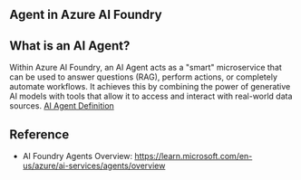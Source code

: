 ## Agent in Azure AI Foundry

## What is an AI Agent?

Within Azure AI Foundry, an AI Agent acts as a "smart" microservice that can be used to answer questions (RAG), perform actions, or completely automate workflows. It achieves this by combining the power of generative AI models with tools that allow it to access and interact with real-world data sources.
<a href="https://learn.microsoft.com/en-us/azure/ai-services/agents/overview#what-is-an-ai-agent" target="_blank">AI Agent Definition</a>


## Reference

* AI Foundry Agents Overview: https://learn.microsoft.com/en-us/azure/ai-services/agents/overview

